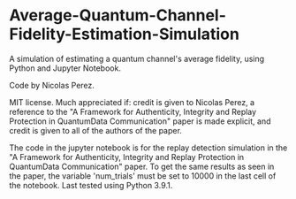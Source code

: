 # Average-Quantum-Channel-Fidelity-Estimation-Simulation
A simulation of estimating a quantum channel's average fidelity, using Python and Jupyter Notebook.

Code by Nicolas Perez.

MIT license. Much appreciated if: credit is given to Nicolas Perez, a reference to the "A Framework for Authenticity, Integrity and Replay Protection in QuantumData Communication" paper is made explicit, and credit is given to all of the authors of the paper. 

The code in the jupyter notebook is for the replay detection simulation in the "A Framework for Authenticity, Integrity and Replay Protection in QuantumData Communication" paper. To get the same results as seen in the paper, the variable 'num_trials' must be set to 10000 in the last cell of the notebook. Last tested using Python 3.9.1.
